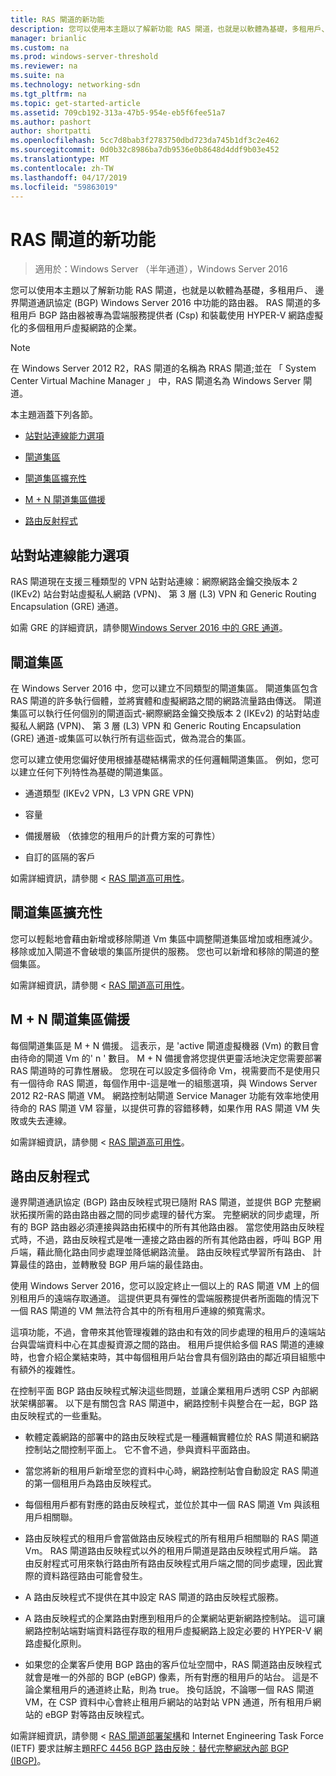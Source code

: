 ```yaml
---
title: RAS 閘道的新功能
description: 您可以使用本主題以了解新功能 RAS 閘道，也就是以軟體為基礎，多租用戶、 邊界閘道通訊協定 (BGP) Windows Server 2016 中功能的路由器。
manager: brianlic
ms.custom: na
ms.prod: windows-server-threshold
ms.reviewer: na
ms.suite: na
ms.technology: networking-sdn
ms.tgt_pltfrm: na
ms.topic: get-started-article
ms.assetid: 709cb192-313a-47b5-954e-eb5f6fee51a7
ms.author: pashort
author: shortpatti
ms.openlocfilehash: 5cc7d8bab3f2783750dbd723da745b1df3c2e462
ms.sourcegitcommit: 0d0b32c8986ba7db9536e0b8648d4ddf9b03e452
ms.translationtype: MT
ms.contentlocale: zh-TW
ms.lasthandoff: 04/17/2019
ms.locfileid: "59863019"
---
```

# <a name="whats-new-in-ras-gateway"></a>RAS 閘道的新功能

>適用於：Windows Server （半年通道），Windows Server 2016

您可以使用本主題以了解新功能 RAS 閘道，也就是以軟體為基礎，多租用戶、 邊界閘道通訊協定 (BGP) Windows Server 2016 中功能的路由器。 RAS 閘道的多租用戶 BGP 路由器被專為雲端服務提供者 (Csp) 和裝載使用 HYPER-V 網路虛擬化的多個租用戶虛擬網路的企業。  
  
> [!NOTE]  
> 在 Windows Server 2012 R2，RAS 閘道的名稱為 RRAS 閘道;並在 「 System Center Virtual Machine Manager 」 中，RAS 閘道名為 Windows Server 閘道。  
  
本主題涵蓋下列各節。  
  
-   [站對站連線能力選項](#bkmk_s2s)  
  
-   [閘道集區](#bkmk_pools)  
  
-   [閘道集區擴充性](#bkmk_gps)  
  
-   [M + N 閘道集區備援](#bkmk_m)  
  
-   [路由反射程式](#bkmk_rr)  
  
## <a name="bkmk_s2s"></a>站對站連線能力選項  
RAS 閘道現在支援三種類型的 VPN 站對站連線：網際網路金鑰交換版本 2 (IKEv2) 站台對站虛擬私人網路 (VPN)、 第 3 層 (L3) VPN 和 Generic Routing Encapsulation (GRE) 通道。  
  
如需 GRE 的詳細資訊，請參閱[Windows Server 2016 中的 GRE 通道](../../../../remote/remote-access/ras-gateway/gre-tunneling-windows-server.md)。  
  
## <a name="bkmk_pools"></a>閘道集區  
在 Windows Server 2016 中，您可以建立不同類型的閘道集區。 閘道集區包含 RAS 閘道的許多執行個體，並將實體和虛擬網路之間的網路流量路由傳送。 閘道集區可以執行任何個別的閘道函式-網際網路金鑰交換版本 2 (IKEv2) 的站對站虛擬私人網路 (VPN)、 第 3 層 (L3) VPN 和 Generic Routing Encapsulation (GRE) 通道-或集區可以執行所有這些函式，做為混合的集區。  
  
您可以建立使用您偏好使用根據基礎結構需求的任何邏輯閘道集區。 例如，您可以建立任何下列特性為基礎的閘道集區。  
  
-   通道類型 (IKEv2 VPN，L3 VPN GRE VPN)  
  
-   容量  
  
-   備援層級 （依據您的租用戶的計費方案的可靠性）  
  
-   自訂的區隔的客戶  
  
如需詳細資訊，請參閱 < [RAS 閘道高可用性](RAS-Gateway-High-Availability.md)。  
  
## <a name="bkmk_gps"></a>閘道集區擴充性  
您可以輕鬆地會藉由新增或移除閘道 Vm 集區中調整閘道集區增加或相應減少。 移除或加入閘道不會破壞的集區所提供的服務。 您也可以新增和移除的閘道的整個集區。  
  
如需詳細資訊，請參閱 < [RAS 閘道高可用性](RAS-Gateway-High-Availability.md)。  
  
## <a name="bkmk_m"></a>M + N 閘道集區備援  
每個閘道集區是 M + N 備援。 這表示，是 'active 閘道虛擬機器 (Vm) 的數目會由待命的閘道 Vm 的' n ' 數目。 M + N 備援會將您提供更靈活地決定您需要部署 RAS 閘道時的可靠性層級。 您現在可以設定多個待命 Vm，視需要而不是使用只有一個待命 RAS 閘道，每個作用中-這是唯一的組態選項，與 Windows Server 2012 R2-RAS 閘道 VM。 網路控制站閘道 Service Manager 功能有效率地使用待命的 RAS 閘道 VM 容量，以提供可靠的容錯移轉，如果作用 RAS 閘道 VM 失敗或失去連線。  
  
如需詳細資訊，請參閱 < [RAS 閘道高可用性](RAS-Gateway-High-Availability.md)。  
  
## <a name="bkmk_rr"></a>路由反射程式  
邊界閘道通訊協定 (BGP) 路由反映程式現已隨附 RAS 閘道，並提供 BGP 完整網狀拓撲所需的路由路由器之間的同步處理的替代方案。 完整網狀的同步處理，所有的 BGP 路由器必須連接與路由拓樸中的所有其他路由器。 當您使用路由反映程式時，不過，路由反映程式是唯一連接之路由器的所有其他路由器，呼叫 BGP 用戶端，藉此簡化路由同步處理並降低網路流量。 路由反映程式學習所有路由、 計算最佳的路由，並轉散發 BGP 用戶端的最佳路由。  
  
使用 Windows Server 2016，您可以設定終止一個以上的 RAS 閘道 VM 上的個別租用戶的遠端存取通道。 這提供更具有彈性的雲端服務提供者所面臨的情況下一個 RAS 閘道的 VM 無法符合其中的所有租用戶連線的頻寬需求。  
  
這項功能，不過，會帶來其他管理複雜的路由和有效的同步處理的租用戶的遠端站台與雲端資料中心在其虛擬資源之間的路由。 租用戶提供給多個 RAS 閘道的連線時，也會介紹企業結束時，其中每個租用戶站台會具有個別路由的鄰近項目組態中有額外的複雜性。  
  
在控制平面 BGP 路由反映程式解決這些問題，並讓企業租用戶透明 CSP 內部網狀架構部署。 以下是有關包含 RAS 閘道中，網路控制卡與整合在一起，BGP 路由反映程式的一些重點。  
  
-   軟體定義網路的部署中的路由反映程式是一種邏輯實體位於 RAS 閘道和網路控制站之間控制平面上。 它不會不過，參與資料平面路由。  
  
-   當您將新的租用戶新增至您的資料中心時，網路控制站會自動設定 RAS 閘道的第一個租用戶為路由反映程式。  
  
-   每個租用戶都有對應的路由反映程式，並位於其中一個 RAS 閘道 Vm 與該租用戶相關聯。  
  
-   路由反映程式的租用戶會當做路由反映程式的所有租用戶相關聯的 RAS 閘道 Vm。 RAS 閘道路由反映程式以外的租用戶閘道是路由反映程式用戶端。 路由反射程式可用來執行路由所有路由反映程式用戶端之間的同步處理，因此實際的資料路徑路由可能會發生。  
  
-   A 路由反映程式不提供在其中設定 RAS 閘道的路由反映程式服務。  
  
-   A 路由反映程式的企業路由對應到租用戶的企業網站更新網路控制站。 這可讓網路控制站端對端資料路徑存取的租用戶虛擬網路上設定必要的 HYPER-V 網路虛擬化原則。  
  
-   如果您的企業客戶使用 BGP 路由的客戶位址空間中，RAS 閘道路由反映程式就會是唯一的外部的 BGP (eBGP) 像素，所有對應的租用戶的站台。 這是不論企業租用戶的通道終止點，則為 true。 換句話說，不論哪一個 RAS 閘道 VM，在 CSP 資料中心會終止租用戶網站的站對站 VPN 通道，所有租用戶網站的 eBGP 對等路由反映程式。  
  
如需詳細資訊，請參閱 < [RAS 閘道部署架構](RAS-Gateway-Deployment-Architecture.md)和 Internet Engineering Task Force (IETF) 要求註解主題[RFC 4456 BGP 路由反映：替代完整網狀內部 BGP (IBGP)](https://tools.ietf.org/html/rfc4456)。  
  

